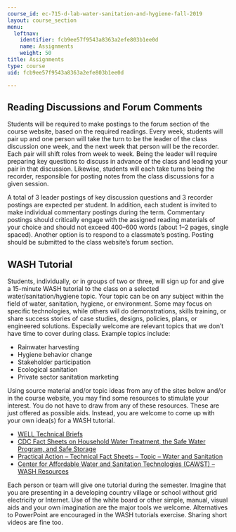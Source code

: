 ```yaml
---
course_id: ec-715-d-lab-water-sanitation-and-hygiene-fall-2019
layout: course_section
menu:
  leftnav:
    identifier: fcb9ee57f9543a8363a2efe803b1ee0d
    name: Assignments
    weight: 50
title: Assignments
type: course
uid: fcb9ee57f9543a8363a2efe803b1ee0d

---
```


Reading Discussions and Forum Comments
--------------------------------------

Students will be required to make postings to the forum section of the course website, based on the required readings. Every week, students will pair up and one person will take the turn to be the leader of the class discussion one week, and the next week that person will be the recorder. Each pair will shift roles from week to week. Being the leader will require preparing key questions to discuss in advance of the class and leading your pair in that discussion. Likewise, students will each take turns being the recorder, responsible for posting notes from the class discussions for a given session.

A total of 3 leader postings of key discussion questions and 3 recorder postings are expected per student. In addition, each student is invited to make individual commentary postings during the term. Commentary postings should critically engage with the assigned reading materials of your choice and should not exceed 400–600 words (about 1–2 pages, single spaced). Another option is to respond to a classmate’s posting. Posting should be submitted to the class website’s forum section.

WASH Tutorial
-------------

Students, individually, or in groups of two or three, will sign up for and give a 15-minute WASH tutorial to the class on a selected water/sanitation/hygiene topic. Your topic can be on any subject within the field of water, sanitation, hygiene, or environment. Some may focus on specific technologies, while others will do demonstrations, skills training, or share success stories of case studies, designs, policies, plans, or engineered solutions. Especially welcome are relevant topics that we don’t have time to cover during class. Example topics include:

*   Rainwater harvesting
*   Hygiene behavior change
*   Stakeholder participation
*   Ecological sanitation
*   Private sector sanitation marketing

Using source material and/or topic ideas from any of the sites below and/or in the course website, you may find some resources to stimulate your interest. You do not have to draw from any of these resources. These are just offered as possible aids. Instead, you are welcome to come up with your own idea(s) for a WASH tutorial. 

*   [WELL Technical Briefs](http://www.lboro.ac.uk/orgs/well/resources/technical-briefs/technical-briefs.htm) 
*   [CDC Fact Sheets on Household Water Treatment, the Safe Water Program, and Safe Storage](https://www.cdc.gov/safewater/household-water.html)
*   [Practical Action – Technical Fact Sheets – Topic – Water and Sanitation](https://answers.practicalaction.org/our-resources/community/water-and-sanitation-1-2)
*   [Center for Affordable Water and Sanitation Technologies (CAWST) – WASH Resources](https://www.cawst.org/services/resources?s=all&gf=all)

Each person or team will give one tutorial during the semester. Imagine that you are presenting in a developing country village or school without grid electricity or Internet. Use of the white board or other simple, manual, visual aids and your own imagination are the major tools we welcome. Alternatives to PowerPoint are encouraged in the WASH tutorials exercise. Sharing short videos are fine too.